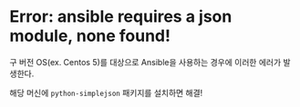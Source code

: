 # Error: ansible requires a json module, none found!

구 버전 OS(ex. Centos 5)를 대상으로 Ansible을 사용하는 경우에 이러한 에러가 발생한다.

해당 머신에 `python-simplejson` 패키지를 설치하면 해결!